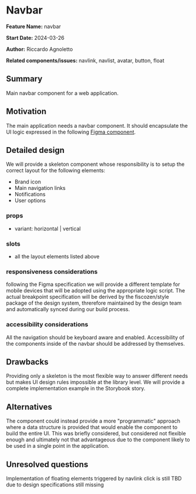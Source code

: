 # Navbar

**Feature Name:** navbar 

**Start Date:** 2024-03-26

**Author:** Riccardo Agnoletto

**Related components/issues:** navlink, navlist, avatar, button, float 


## Summary

Main navbar component for a web application.

## Motivation

The main application needs a navbar component. It should encapsulate the UI logic expressed in the following [Figma component](https://www.figma.com/file/tqDILjLuuGCXICMbLrzxB4/Design-System?type=design&node-id=120-24659&mode=dev).


## Detailed design


We will provide a skeleton component whose responsibility is to setup the correct layout for the following elements:

- Brand icon
- Main navigation links
- Notifications
- User options

### props
- variant: horizontal | vertical

### slots
- all the layout elements listed above

### responsiveness considerations
following the Figma specification we will provide a different template for mobile devices that will be adopted using the appropriate logic script.
The actual breakpoint specification will be derived by the fiscozen/style package of the design system, threrefore maintained by the design team and automatically synced during our build process.

### accessibility considerations
All the navigation should be keyboard aware and enabled. Accessibility of the components inside of the navbar should be addressed by themselves.

## Drawbacks
Providing only a skeleton is the most flexible way to answer different needs but makes UI design rules impossible at the library level.
We will provide a complete implementation example in the Storybook story.

## Alternatives
The component could instead provide a more "programmatic" approach where a data structure is provided that would enable the component to build the entire UI.
This was briefly considered, but considered not flexible enough and ultimately not that advantageous due to the component likely to be used in a single point in the application.

## Unresolved questions

Implementation of floating elements triggered by navlink click is still TBD due to design specifications still missing